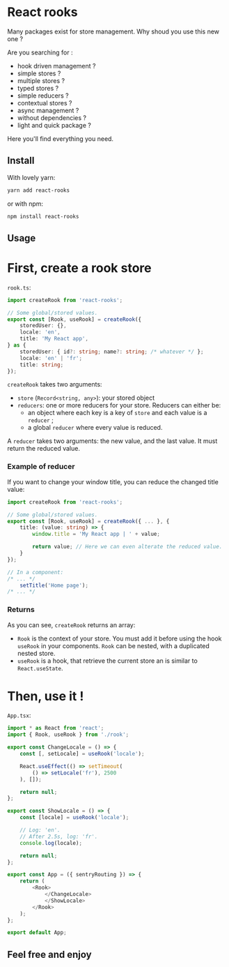 # React rooks

Many packages exist for store management.
Why shoud you use this new one ?

Are you searching for :
- hook driven management ?
- simple stores ?
- multiple stores ?
- typed stores ?
- simple reducers ?
- contextual stores ?
- async management ?
- without dependencies ?
- light and quick package ?

Here you'll find everything you need.

## Install

With lovely yarn:
```bash
yarn add react-rooks
```

or with npm:
```bash
npm install react-rooks
```

## Usage

# First, create a rook store

`rook.ts`:
```typescript
import createRook from 'react-rooks';

// Some global/stored values.
export const [Rook, useRook] = createRook({
    storedUser: {},
    locale: 'en',
    title: 'My React app',
} as {
    storedUser: { id?: string; name?: string; /* whatever */ };
    locale: 'en' | 'fr';
    title: string;
});
```

`createRook` takes two arguments:
- `store` (`Record<string, any>`): your stored object
- `reducers`: one or more reducers for your store. Reducers can either be:
  - an object where each key is a key of `store` and each value is a `reducer` ;
  - a global `reducer` where every value is reduced.

A `reducer` takes two arguments: the new value, and the last value. It must return the reduced value.

### Example of reducer

If you want to change your window title, you can reduce the changed title value:
```typescript
import createRook from 'react-rooks';

// Some global/stored values.
export const [Rook, useRook] = createRook({ ... }, {
    title: (value: string) => {
        window.title = 'My React app | ' + value;

        return value; // Here we can even alterate the reduced value.
    }
});

// In a component:
/* ... */
    setTitle('Home page');
/* ... */
```

### Returns

As you can see, `createRook` returns an array:
- `Rook` is the context of your store. You must add it before using the hook `useRook` in your components. `Rook` can be nested, with a duplicated nested store.
- `useRook` is a hook, that retrieve the current store an is similar to `React.useState`.

# Then, use it !

`App.tsx`:
```typescript
import * as React from 'react';
import { Rook, useRook } from './rook';

export const ChangeLocale = () => {
    const [, setLocale] = useRook('locale');

    React.useEffect(() => setTimeout(
        () => setLocale('fr'), 2500
    ), []);

    return null;
};

export const ShowLocale = () => {
    const [locale] = useRook('locale');

    // Log: 'en'.
    // After 2.5s, log: 'fr'.
    console.log(locale);

    return null;
};

export const App = ({ sentryRouting }) => {
	return (
        <Rook>
            </ChangeLocale>
            </ShowLocale>
        </Rook>
	);
};

export default App;
```

## Feel free and enjoy
